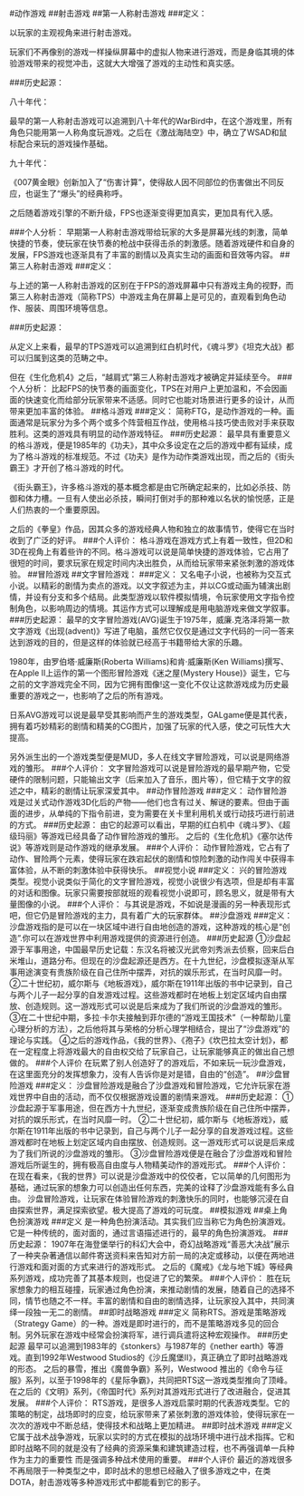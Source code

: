 #动作游戏
##射击游戏
##第一人称射击游戏
###定义：

以玩家的主观视角来进行射击游戏。

玩家们不再像别的游戏一样操纵屏幕中的虚拟人物来进行游戏，而是身临其境的体验游戏带来的视觉冲击，这就大大增强了游戏的主动性和真实感。

###历史起源：

八十年代：

最早的第一人称射击游戏可以追溯到八十年代的WarBird中，在这个游戏里，所有角色只能用第一人称角度玩游戏。之后在《激战海陆空》中，确立了WSAD和鼠标配合来玩的游戏操作基础。

九十年代：

《007黄金眼》创新加入了“伤害计算”，使得敌人因不同部位的伤害做出不同反应，也诞生了“爆头”的经典称呼。

之后随着游戏引擎的不断升级，FPS也逐渐变得更加真实，更加具有代入感。

###个人分析：
早期第一人称射击游戏带给玩家的大多是屏幕光线的刺激，简单快捷的节奏，使玩家在快节奏的枪战中获得击杀的刺激感。随着游戏硬件和自身的发展，FPS游戏也逐渐具有了丰富的剧情以及真实生动的画面和音效等内容。
##第三人称射击游戏
###定义：

与上述的第一人称射击游戏的区别在于FPS的游戏屏幕中只有游戏主角的视野，而第三人称射击游戏（简称TPS）中游戏主角在屏幕上是可见的，直观看到角色动作、服装、周围环境等信息。

###历史起源：

从定义上来看，最早的TPS游戏可以追溯到红白机时代，《魂斗罗》《坦克大战》都可以归属到这类的范畴之中。

但在《生化危机4》之后，“越肩式”第三人称射击游戏才被确定并延续至今。
###个人分析：
比起FPS的快节奏的画面变化，TPS在对用户上更加温和，不会因画面的快速变化而给部分玩家带来不适感。同时它也能对场景进行更多的设计，从而带来更加丰富的体验。
##格斗游戏
###定义：
简称FTG，是动作游戏的一种。画面通常是玩家分为多个两个或多个阵营相互作战，使用格斗技巧使击败对手来获取胜利。这类的游戏具有明显的动作游戏特征。
###历史起源：
最早具有重要意义的格斗游戏，便是1985年的《功夫》，其中众多设定在之后的游戏中都有延续，成为了格斗游戏的标准规范。不过《功夫》是作为动作类游戏出现，而之后的《街头霸王》才开创了格斗游戏的时代。

《街头霸王》，许多格斗游戏的基本概念都是由它所确定起来的，比如必杀技、防御和体力槽。一旦有人使出必杀技，瞬间打倒对手的那种难以名状的愉悦感，正是人们热衷的一个重要原因。

之后的《拳皇》作品，因其众多的游戏经典人物和独立的故事情节，使得它在当时收到了广泛的好评。
###个人评价：
格斗游戏在游戏方式上有着一致性，但2D和3D在视角上有着些许的不同。格斗游戏可以说是简单快捷的游戏体验，它占用了很短的时间，要求玩家在规定时间内决出胜负，从而给玩家带来紧张刺激的游戏体验。
##冒险游戏
##文字冒险游戏：
###定义：
又名电子小说，也被称为交互式小说。以精彩的剧情为卖点的游戏。以文字叙述为主，并以CG或动画为辅演出剧情，并设有分支和多个结局。此类型游戏以软件模拟情境，令玩家使用文字指令控制角色，以影响周边的情境。其运作方式可以理解成是用电脑游戏来做文学叙事。
###历史起源：
最早的文字冒险游戏(AVG)诞生于1975年，威廉.克洛泽将第一款文字游戏《出现(advent)》写进了电脑，虽然它仅仅是通过文字代码的一问一答来达到游戏的目的，但是这样的体验就已经高于书籍带给大家的乐趣。

1980年，由罗伯塔·威廉斯(Roberta Williams)和肯·威廉斯(Ken Williams)撰写、在Apple II上运作的第一个图形冒险游戏《迷之屋(Mystery House)》诞生，它与之前的文字游戏完全不同，因为它拥有图像!这一变化不仅让这款游戏成为历史最重要的游戏之一，也影响了之后的所有游戏。

日系AVG游戏可以说是最早受其影响而产生的游戏类型，GALgame便是其代表，拥有着巧妙精彩的剧情和精美的CG图片，加强了玩家的代入感，使之可玩性大大提高。

另外派生出的一个游戏类型便是MUD，多人在线文字冒险游戏，可以说是网络游戏的雏形。
###个人评价：
文字冒险游戏可以说是冒险游戏的最早期产物，它受硬件的限制问题，只能输出文字（后来加入了音乐，图片等），但它精于文字的叙述之中，精彩的剧情让玩家深爱其中。
##动作冒险游戏
###定义：
动作冒险游戏是过关式动作游戏3D化后的产物——他们也含有过关、解谜的要素。但由于画面的进步，从单纯的下指令前进，变为需要在关卡里利用机关或行动技巧进行前进的方式。
###历史起源：
由它的起源可以看出，早期的红白机中《魂斗罗》、《超级玛丽》等游戏已经具备了动作冒险游戏的雏形。
之后的《生化危机》《塞尔达传说》等游戏则是动作游戏的继承发展。
###个人评价：
动作冒险游戏，它占有了动作、冒险两个元素，使得玩家在跌宕起伏的剧情和惊险刺激的动作闯关中获得丰富体验，从不断的刺激体验中获得快乐。
##视觉小说
###定义：
兴的冒险游戏类型。视觉小说类似于简化的文字冒险游戏，视觉小说很少有选项，但是却有丰富的对话和图像。玩家只需要按部就班的观看视觉小说即可，顾名思义，就是带有大量图像的小说。
###个人评价：
与其说是游戏，不如说是漫画的另一种表现形式吧，但它仍是冒险游戏的主力，具有着广大的玩家群体。
##沙盘游戏
###定义：
沙盘游戏指的是可以在一块区域中进行自由地创造的游戏，这种游戏的核心是“创造”.你可以在游戏世界中利用游戏提供的资源进行创造。
###历史起源
①沙盘起源于军事用途，中国最早历史记载：东汉名将被汉光武帝刘秀派去侦察，回来后白米堆山，道路分布。但现在的沙盘起源还是西方。在十九世纪，沙盘模拟逐渐从军事用途演变有贵族阶级在自己住所中摆弄，对抗的娱乐形式，在当时风靡一时。
②二十世纪初，威尔斯与《地板游戏》，威尔斯在1911年出版的书中记录到，自己与两个儿子一起分享的自发游戏过程。这些游戏都时在地板上划定区域内自由摆放、创造规则。这一游戏形式可以说是后来成为了我们所说的沙盘游戏的雏形。
③在二十世纪中期，多拉·卡尔夫接触到菲尔德的“游戏王国技术”（一种帮助儿童心理分析的方法），之后他将其与荣格的分析心理学相结合，提出了“沙盘游戏”的理论与实践。
④之后的游戏作品，《我的世界》、《孢子》《坎巴拉太空计划》，都在一定程度上将游戏最大的自由权交给了玩家自己，让玩家能够真正的做出自己想做的。
###个人评价
在玩累了别人创造好了的游戏后，不如来玩一玩沙盘游戏，在这里面充分的发挥想象力，没有人告诉你是对是错，自由的“创造”。
##沙盘冒险游戏
###定义：
沙盘冒险游戏是融合了沙盘游戏和冒险游戏，它允许玩家在游戏世界中自由的活动，而不仅仅根据游戏设置的剧情来游戏。
###历史起源：
①沙盘起源于军事用途，但在西方十九世纪，逐渐变成贵族阶级在自己住所中摆弄，对抗的娱乐形式，在当时风靡一时。
②二十世纪初，威尔斯与《地板游戏》，威尔斯在1911年出版的书中记录到，自己与两个儿子一起分享的自发游戏过程。这些游戏都时在地板上划定区域内自由摆放、创造规则。这一游戏形式可以说是后来成为了我们所说的沙盘游戏的雏形。
③沙盘冒险游戏便是在融合了沙盘游戏和冒险游戏后所诞生的，拥有极高自由度与人物精美动作的游戏形式。
###个人评价：
在现在看来，《我的世界》可以说是沙盘游戏中的佼佼者，它以简单的几何图形为基础，通过玩家的想象力可以创造出任何东西，完美的诠释了沙盘游戏能有多么自由。
沙盘冒险游戏，让玩家在体验冒险游戏的刺激快乐的同时，也能够沉浸在自由探索世界，满足探索欲望。极大提高了游戏的可玩度。
##模拟游戏
##桌上角色扮演游戏
###定义
是一种角色扮演活动。其实我们应当称它为角色扮演游戏。它是一种传统的，面对面的，通过言语描述进行的，最早的角色扮演游戏。
###历史起源：
1907年在海登堡举行的科幻大会中，奇幻战略游戏“善恶大决战”展示了一种夹杂著通信以邮件寄送资料来告知对方前一局的决定或移动，以便在两地进行游戏和面对面的方式来进行的游戏形式。
之后的《魔戒》《龙与地下城》等经典系列游戏，成功完善了其基本规则，也促进了它的繁荣。
###个人评价：
胜在玩家想象力的相互碰撞，玩家通过角色扮演，来推动剧情的发展，随着自己的选择不同，情节也随之不一样。丰富的剧情和自由的剧情选择，让玩家投入其中，共同演绎一段独一无二的剧情。
##即时战略游戏
###定义
简称RTS。游戏是策略游戏（Strategy Game）的一种。游戏是即时进行的，而不是策略游戏多见的回合制。另外玩家在游戏中经常会扮演将军，进行调兵遣将这种宏观操作。
###历史起源
最早可以追溯到1983年的《stonkers》与1987年的《nether earth》等游戏。直到1992年Westwood Studios的《沙丘魔堡Ⅱ》，真正确立了即时战略游戏的形态。
之后的暴雪，推出《魔兽争霸》系列，Westwood 推出的《命令与征服》系列，以至于1998年的《星际争霸》，共同把RTS这一游戏类型推向了顶峰。在之后的《文明》系列，《帝国时代》系列对其游戏形式进行了改进融合，促进其发展。
###个人评价：
RTS游戏，是很多人游戏启蒙时期的代表游戏类型。它的策略的制定，战场即时的应变，给玩家带来了紧张刺激的游戏体验，使得玩家在一次次的游戏中不断总结，使得技术和战略上更加精进。
##即时战术游戏
###定义
它属于战术战争游戏，玩家以实时的方式在模拟的战场环境中进行战术指挥。它和即时战略不同的就是没有了经典的资源采集和建筑建造过程，也不再强调单一兵种作为主力的重要性 而是强调多种战术使用的重要。
###个人评价
最近的游戏很多不再局限于一种类型之中，即时战术的思想已经融入了很多游戏之中，在类DOTA，射击游戏等多种游戏形式中都能看到它的影子。
##